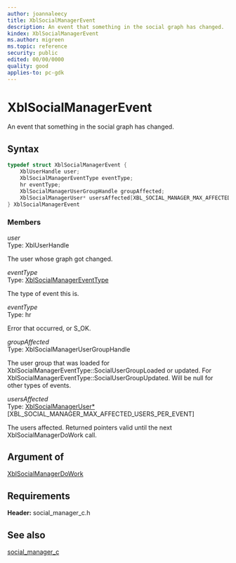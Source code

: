 ```yaml
---
author: joannaleecy
title: XblSocialManagerEvent
description: An event that something in the social graph has changed.
kindex: XblSocialManagerEvent
ms.author: migreen
ms.topic: reference
security: public
edited: 00/00/0000
quality: good
applies-to: pc-gdk
---
```


# XblSocialManagerEvent  

An event that something in the social graph has changed.  

## Syntax  
  
```cpp
typedef struct XblSocialManagerEvent {  
    XblUserHandle user;  
    XblSocialManagerEventType eventType;  
    hr eventType;  
    XblSocialManagerUserGroupHandle groupAffected;  
    XblSocialManagerUser* usersAffected[XBL_SOCIAL_MANAGER_MAX_AFFECTED_USERS_PER_EVENT];  
} XblSocialManagerEvent  
```
  
### Members  
  
*user*  
Type: XblUserHandle  
  
The user whose graph got changed.
  
*eventType*  
Type: [XblSocialManagerEventType](../enums/xblsocialmanagereventtype.md)  
  
The type of event this is.
  
*eventType*  
Type: hr  
  
Error that occurred, or S_OK.
  
*groupAffected*  
Type: XblSocialManagerUserGroupHandle  
  
The user group that was loaded for XblSocialManagerEventType::SocialUserGroupLoaded or updated. For XblSocialManagerEventType::SocialUserGroupUpdated. Will be null for other types of events.
  
*usersAffected*  
Type: [XblSocialManagerUser*](xblsocialmanageruser.md)[XBL_SOCIAL_MANAGER_MAX_AFFECTED_USERS_PER_EVENT]  
  
The users affected. Returned pointers valid until the next XblSocialManagerDoWork call.
  
## Argument of
  
[XblSocialManagerDoWork](../functions/xblsocialmanagerdowork.md)
  
## Requirements  
  
**Header:** social_manager_c.h
  
## See also  
[social_manager_c](../social_manager_c_members.md)  
  
  